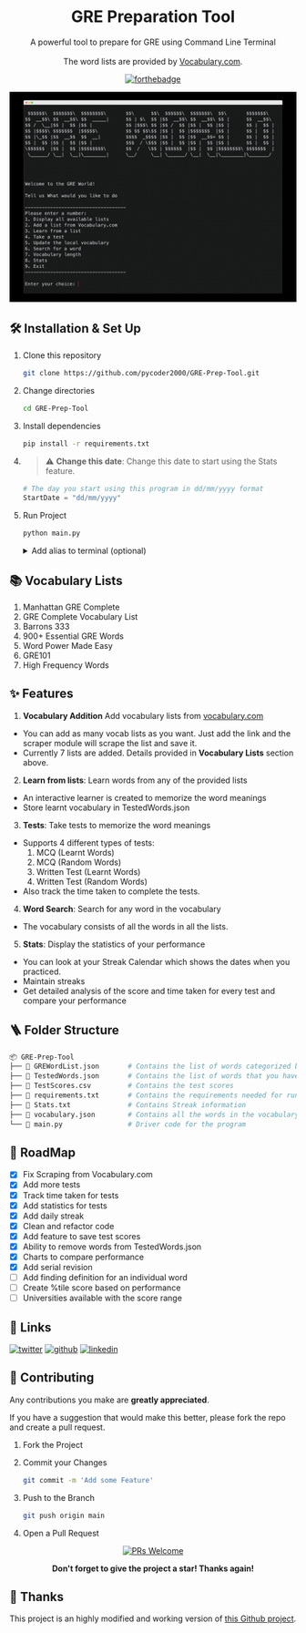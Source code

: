 <h1 align="center">
  GRE Preparation Tool
</h1>

<p align="center">
  A powerful tool to prepare for GRE using Command Line Terminal<br><br>
  The word lists are provided by <a href="https://www.vocabulary.com/lists/">Vocabulary.com</a>.
</p>

<div align="center">

[![forthebadge](https://forthebadge.com/images/badges/made-with-python.svg)](https://forthebadge.com)

</div>

![Demo](https://github.com/pycoder2000/GRE-Prep-Tool/blob/main/Demo.png?raw=True)

## 🛠 Installation & Set Up

1. Clone this repository

    ```sh
    git clone https://github.com/pycoder2000/GRE-Prep-Tool.git
    ```

2. Change directories

    ```sh
    cd GRE-Prep-Tool
    ```

3. Install dependencies

    ```sh
    pip install -r requirements.txt
    ```

4. > :warning: **Change this date**: Change this date to start using the Stats feature.

    ```python
    # The day you start using this program in dd/mm/yyyy format
    StartDate = "dd/mm/yyyy"
    ```

5. Run Project

    ```sh
    python main.py
    ```

    <details>
    <summary>Add alias to terminal (optional)</summary>

    ```sh
    # Add the line below to your .bashrc or .zshrc file (only on MacOS)
    alias gre = 'python <Location to Folder>/GRE-Prep-Tool/main.py'
    ```

    </details>

## 📚 Vocabulary Lists

1. Manhattan GRE Complete
2. GRE Complete Vocabulary List
3. Barrons 333
4. 900+ Essential GRE Words
5. Word Power Made Easy
6. GRE101
7. High Frequency Words

## ✨ Features

1. **Vocabulary Addition** Add vocabulary lists from [vocabulary.com](vocabulary.com)
  - You can add as many vocab lists as you want. Just add the link and the scraper module will scrape the list and save it.
  - Currently 7 lists are added. Details provided in **Vocabulary Lists** section above.

2. **Learn from lists**: Learn words from any of the provided lists
  - An interactive learner is created to memorize the word meanings  
  - Store learnt vocabulary in TestedWords.json

3. **Tests**: Take tests to memorize the word meanings
  - Supports 4 different types of tests:
   	1. MCQ (Learnt Words)
   	2. MCQ (Random Words)
   	3. Written Test (Learnt Words)
   	4. Written Test (Random Words)
  - Also track the time taken to complete the tests.

4. **Word Search**: Search for any word in the vocabulary
  - The vocabulary consists of all the words in all the lists.

5. **Stats**: Display the statistics of your performance
  - You can look at your Streak Calendar which shows the dates when you practiced.
  - Maintain streaks
  - Get detailed analysis of the score and time taken for every test and compare your performance

## 🪜 Folder Structure

```bash
📦 GRE-Prep-Tool
├── 📝 GREWordList.json       # Contains the list of words categorized by their list names
├── 📝 TestedWords.json       # Contains the list of words that you have learnt
├── 📝 TestScores.csv         # Contains the test scores
├── 📝 requirements.txt       # Contains the requirements needed for running this project
├── 📝 Stats.txt              # Contains Streak information
├── 📝 vocabulary.json        # Contains all the words in the vocabulary
└── 📝 main.py                # Driver code for the program
```

## 📍 RoadMap
- [x] Fix Scraping from Vocabulary.com
- [x] Add more tests
- [x] Track time taken for tests
- [x] Add statistics for tests
- [x] Add daily streak
- [x] Clean and refactor code
- [x] Add feature to save test scores
- [x] Ability to remove words from TestedWords.json
- [x] Charts to compare performance
- [x] Add serial revision
- [ ] Add finding definition for an individual word
- [ ] Create %tile score based on performance
- [ ] Universities available with the score range

## 🔗 Links

[![twitter](https://img.shields.io/badge/twitter-1DA1F2?style=for-the-badge&logo=twitter&logoColor=white)](https://twitter.com/lone_Musk) [![github](https://img.shields.io/badge/github-171515?style=for-the-badge&logo=github&logoColor=white)](https://github.com/pycoder2000) [![linkedin](https://img.shields.io/badge/linkedin-0A66C2?style=for-the-badge&logo=linkedin&logoColor=white)](https://www.linkedin.com/in/parth-desai-2bb1b0160/)

## 🍰 Contributing

Any contributions you make are **greatly appreciated**.

If you have a suggestion that would make this better, please fork the repo and create a pull request.

1. Fork the Project

2. Commit your Changes

   ```bash
   git commit -m 'Add some Feature'
   ```

3. Push to the Branch

   ```bash
   git push origin main
   ```

4. Open a Pull Request

<div align="center">

<a href="https://makeapullrequest.com" target="blank" >![PRs Welcome](https://img.shields.io/badge/PR-Welcome-brightgreen?style=for-the-badge)</a>

**Don't forget to give the project a star! Thanks again!**
</div>

## 🎉 Thanks

This project is an highly modified and working version of [this Github project](https://github.com/itsShnik/gre-preparation-tool).